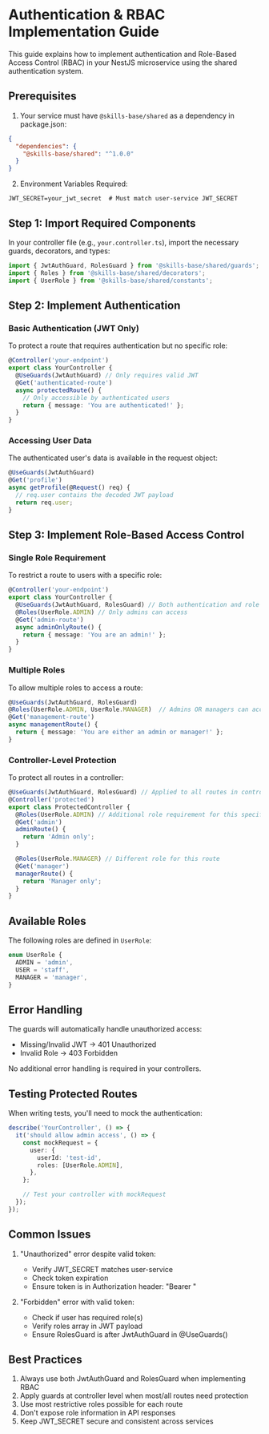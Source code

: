 # Authentication & RBAC Implementation Guide

This guide explains how to implement authentication and Role-Based Access Control (RBAC) in your NestJS microservice using the shared authentication system.

## Prerequisites

1. Your service must have `@skills-base/shared` as a dependency in package.json:

```json
{
  "dependencies": {
    "@skills-base/shared": "^1.0.0"
  }
}
```

2. Environment Variables Required:

```env
JWT_SECRET=your_jwt_secret  # Must match user-service JWT_SECRET
```

## Step 1: Import Required Components

In your controller file (e.g., `your.controller.ts`), import the necessary guards, decorators, and types:

```typescript
import { JwtAuthGuard, RolesGuard } from '@skills-base/shared/guards';
import { Roles } from '@skills-base/shared/decorators';
import { UserRole } from '@skills-base/shared/constants';
```

## Step 2: Implement Authentication

### Basic Authentication (JWT Only)

To protect a route that requires authentication but no specific role:

```typescript
@Controller('your-endpoint')
export class YourController {
  @UseGuards(JwtAuthGuard) // Only requires valid JWT
  @Get('authenticated-route')
  async protectedRoute() {
    // Only accessible by authenticated users
    return { message: 'You are authenticated!' };
  }
}
```

### Accessing User Data

The authenticated user's data is available in the request object:

```typescript
@UseGuards(JwtAuthGuard)
@Get('profile')
async getProfile(@Request() req) {
  // req.user contains the decoded JWT payload
  return req.user;
}
```

## Step 3: Implement Role-Based Access Control

### Single Role Requirement

To restrict a route to users with a specific role:

```typescript
@Controller('your-endpoint')
export class YourController {
  @UseGuards(JwtAuthGuard, RolesGuard) // Both authentication and role check
  @Roles(UserRole.ADMIN) // Only admins can access
  @Get('admin-route')
  async adminOnlyRoute() {
    return { message: 'You are an admin!' };
  }
}
```

### Multiple Roles

To allow multiple roles to access a route:

```typescript
@UseGuards(JwtAuthGuard, RolesGuard)
@Roles(UserRole.ADMIN, UserRole.MANAGER)  // Admins OR managers can access
@Get('management-route')
async managementRoute() {
  return { message: 'You are either an admin or manager!' };
}
```

### Controller-Level Protection

To protect all routes in a controller:

```typescript
@UseGuards(JwtAuthGuard, RolesGuard) // Applied to all routes in controller
@Controller('protected')
export class ProtectedController {
  @Roles(UserRole.ADMIN) // Additional role requirement for this specific route
  @Get('admin')
  adminRoute() {
    return 'Admin only';
  }

  @Roles(UserRole.MANAGER) // Different role for this route
  @Get('manager')
  managerRoute() {
    return 'Manager only';
  }
}
```

## Available Roles

The following roles are defined in `UserRole`:

```typescript
enum UserRole {
  ADMIN = 'admin',
  USER = 'staff',
  MANAGER = 'manager',
}
```

## Error Handling

The guards will automatically handle unauthorized access:

- Missing/Invalid JWT → 401 Unauthorized
- Invalid Role → 403 Forbidden

No additional error handling is required in your controllers.

## Testing Protected Routes

When writing tests, you'll need to mock the authentication:

```typescript
describe('YourController', () => {
  it('should allow admin access', () => {
    const mockRequest = {
      user: {
        userId: 'test-id',
        roles: [UserRole.ADMIN],
      },
    };

    // Test your controller with mockRequest
  });
});
```

## Common Issues

1. "Unauthorized" error despite valid token:

   - Verify JWT_SECRET matches user-service
   - Check token expiration
   - Ensure token is in Authorization header: "Bearer <token>"

2. "Forbidden" error with valid token:
   - Check if user has required role(s)
   - Verify roles array in JWT payload
   - Ensure RolesGuard is after JwtAuthGuard in @UseGuards()

## Best Practices

1. Always use both JwtAuthGuard and RolesGuard when implementing RBAC
2. Apply guards at controller level when most/all routes need protection
3. Use most restrictive roles possible for each route
4. Don't expose role information in API responses
5. Keep JWT_SECRET secure and consistent across services
